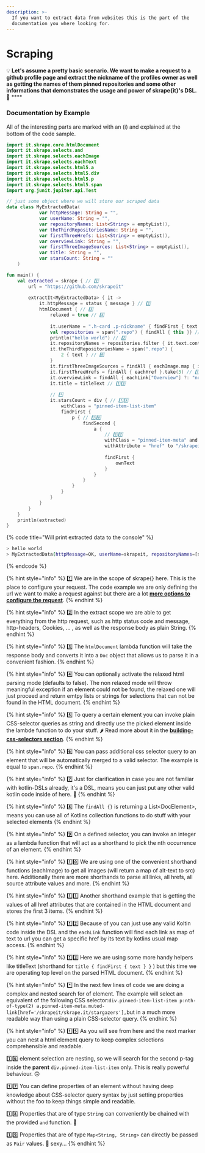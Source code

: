 ```yaml
---
description: >-
  If you want to extract data from websites this is the part of the
  documentation you where looking for.
---
```


# Scraping

💡 **Let's assume a pretty basic scenario. We want to make a request to a github profile page and extract the nickname of the profiles owner as well as getting the names of them pinned repositories and some other informations that demonstrates the usage and power of skrape{it}'s DSL.** 💪 ****

### Documentation by Example

All of the interesting parts are marked with  an \(ℹ️\) and explained at the bottom of the code sample.

```kotlin
import it.skrape.core.htmlDocument
import it.skrape.selects.and
import it.skrape.selects.eachImage
import it.skrape.selects.eachText
import it.skrape.selects.html5.a
import it.skrape.selects.html5.div
import it.skrape.selects.html5.p
import it.skrape.selects.html5.span
import org.junit.jupiter.api.Test

// just some object where we will store our scraped data
data class MyExtractedData(
            var httpMessage: String = "",
            var userName: String = "",
            var repositoryNames: List<String> = emptyList(),
            var theThirdRepositoriesName: String = "",
            var firstThreeHrefs: List<String> = emptyList(),
            var overviewLink: String = "",
            var firstThreeImageSources: List<String> = emptyList(),
            var title: String = "",
            var starsCount: String = ""
    )

fun main() {
    val extracted = skrape { // 1️⃣
        url = "https://github.com/skrapeit" 
    
        extractIt<MyExtractedData> { it ->
            it.httpMessage = status { message } // 2️⃣
            htmlDocument { // 3️⃣
                relaxed = true // 4️⃣
    
                it.userName = ".h-card .p-nickname" { findFirst { text } } // 5️⃣
                val repositories = span(".repo") { findAll { this }} // 6️⃣
                println("hello world") // 7️⃣
                it.repositoryNames = repositories.filter { it.text.contains("skrape") }.eachText // 8️⃣
                it.theThirdRepositoriesName = span(".repo") { 
                    2 { text } // 9️⃣
                }
                it.firstThreeImageSources = findAll { eachImage.map { image -> image.value } }.take(3) // 1️⃣0️⃣
                it.firstThreeHrefs = findAll { eachHref }.take(3) // 1️⃣1️⃣ 
                it.overviewLink = findAll { eachLink["Overview"] ?: "not found" } // 1️⃣2️⃣ 
                it.title = titleText // 1️⃣3️⃣
    
                // *️⃣
                it.starsCount = div { // 1️⃣5️⃣ 
                    withClass = "pinned-item-list-item"
                    findFirst {
                        p { // 1️⃣6️⃣
                            findSecond {
                                a {
                                    // 1️⃣7️⃣ 
                                    withClass = "pinned-item-meta" and "muted-link" // 1️⃣8️⃣
                                    withAttribute = "href" to "/skrapeit/skrape.it/stargazers" // 1️⃣9️⃣
    
                                    findFirst {
                                        ownText
                                    }
                                }
                            }
                        }
                    }
                }
            }
        }
    }
    println(extracted)
}
```

{% code title="Will print extracted data to the console" %}
```bash
> hello world
> MyExtractedData(httpMessage=OK, userName=skrapeit, repositoryNames=[skrape.it, skrapeit-ktor-extension, skrapeit-mockmvc-extension, skrapeit-docs], theThirdRepositoriesName=skrapeit-mockmvc-extension, firstThreeHrefs=[https://github.githubassets.com, https://avatars0.githubusercontent.com, https://avatars1.githubusercontent.com], overviewLink=/skrapeit, firstThreeImageSources=[https://github.githubassets.com/images/spinners/octocat-spinner-128.gif, https://avatars0.githubusercontent.com/u/46688980?s=88&u=c99dfeadc23ab06f4c428ffd4330e95f0b32d2cb&v=4, https://avatars0.githubusercontent.com/u/46688980?s=460&u=c99dfeadc23ab06f4c428ffd4330e95f0b32d2cb&v=4], title=skrapeit · GitHub, starsCount=119)

```
{% endcode %}

{% hint style="info" %}
1️⃣ We are in the scope of skrape{} here. This is the place to configure your request. The code example we are only defining the url we want to make a request against but there are a lot [**more options to configure the request**](parse-html-from-web.md).
{% endhint %}

{% hint style="info" %}
2️⃣ In the extract scope we are able to get everything from the http request, such as http status code and message, http-headers, Cookies, ... , as well as the response body as plain String.
{% endhint %}

{% hint style="info" %}
3️⃣ The `htmlDocument` lambda function will take the response body and converts it into a `Doc` object that allows us to parse it in a convenient fashion.
{% endhint %}

{% hint style="info" %}
4️⃣ You can optionally activate the relaxed html parsing mode \(defaults to false\). The non relaxed mode will throw meaningful exception if an element could not be found, the relaxed one will just proceed and return emtpy lists or strings for selections that can not be found in the HTML document.
{% endhint %}

{% hint style="info" %}
5️⃣ To query a certain element you can invoke plain CSS-selector queries as string and directly use the picked element inside the lambde function to do your stuff. 🌶 Read more about it in the [**building-css-selectors section**](parsing-html.md#building-css-selectors).
{% endhint %}

{% hint style="info" %}
6️⃣  You can pass additional css selector query to an element that will be automatically merged to a valid selector. The example is equal to `span.repo`.
{% endhint %}

{% hint style="info" %}
7️⃣ Just for clarification in case you are not familiar with kotlin-DSLs already, it's a DSL, means you can just put any other valid kotlin code inside of here. 🙂 
{% endhint %}

{% hint style="info" %}
8️⃣  The `findAll {}` is returning a List&lt;DocElement&gt;, means you can use all of Kotlins collection functions to do stuff with your selected elements
{% endhint %}

{% hint style="info" %}
9️⃣ On a defined selector, you can invoke an integer as a lambda function that will act as a shorthand to pick the nth occurrence of an element.
{% endhint %}

{% hint style="info" %}
1️⃣0️⃣ We are using one of the convenient shorthand functions \(eachImage\) to get all images \(will return a map of alt-text to src\) here. Additionally there are more shorthands to parse all links, all hrefs, all source attribute values and more.
{% endhint %}

{% hint style="info" %}
1️⃣1️⃣ Another shorthand example that is getting the values of all href attributes that are contained in the HTML document and stores the first 3 items.
{% endhint %}

{% hint style="info" %}
1️⃣2️⃣ Because of you can just use any valid Koltin code inside the DSL and the `eachLink` function will find each link as map of text to url you can get a specific href by its text by kotlins usual map access.
{% endhint %}

{% hint style="info" %}
1️⃣3️⃣ Here we are using some more handy helpers like titleText \(shorthand for `title { findFirst { text } }` \) but this time we are operating top level on the parsed HTML document. 
{% endhint %}

{% hint style="info" %}
\*️⃣ In the next few lines of code we are doing a complex and nested search for of element. The example will select an equivalent of the following CSS selector:`div.pinned-item-list-item p:nth-of-type(2) a.pinned-item-meta.muted-link[href='/skrapeit/skrape.it/stargazers'],`but in a much more readable way than using a plain CSS-selector query.
{% endhint %}

{% hint style="info" %}
1️⃣5️⃣ As you will see from here and the next marker you can nest a html element query to keep complex selections comprehensible and readable.

1️⃣6️⃣ element selection are nesting, so we will search for the second p-tag inside the **parent** `div.pinned-item-list-item` only. This is really powerful behaviour. 🙃 

1️⃣7️⃣ You can define properties of an element without having deep knowledge about CSS-selector query syntax by just setting properties without the foo to keep things simple and readable.

1️⃣8️⃣ Properties that are of type `String` can conveniently be chained with the provided `and` function. 🚀 

1️⃣9️⃣ Properties that are of type `Map<String, String>` can directly be passed as `Pair` values. 🤯 sexy...
{% endhint %}



